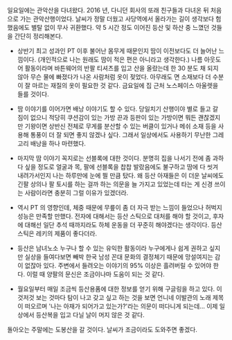 일요일에는 관악산을 다녀왔다. 2016 년, 다니던 회사의 또래 친구들과 다녀온 뒤 처음으로 가는 관악산행이었다. 날씨가 정말 더웠고 사당역에서 올라가는 길이 생각보다 험했음에도 별탈 없이 무사 귀환했다. 약 5 시간 정도 이어진 등산 및 하산 중 느꼈던 것들을 간단히 정리해본다.

* 상반기 최고 성과인 PT 이후 불어난 몸무게 때문인지 땀이 이전보다도 더 늘어난 느낌이다. (개인적으로 나는 원래도 땀이 적은 편은 아니라고 생각한다.) 나름 아웃도어 활동이라며 바튼웨어의 반팔 티셔츠를 입고 산을 올랐는데 한 30 분도 채 되지 않아 무슨 물에 빠졌다가 나온 사람처럼 옷이 젖었다. 아무래도 면 소재보다 더 수분이 잘 마르는 재질의 옷이 필요한 것 같다. 금요일에 집 근처 노스페이스 아울렛을 들를 것이다.

* 땀 이야기를 이어가면 배낭 이야기도 할 수 있다. 당일치기 산행이야 별로 들고 갈 짐이 없으니 적당히 쿠션감이 있는 가방 끈과 등판이 있는 가방이면 뭐든 괜찮겠지만 기왕이면 상반신 전체로 무게를 분산할 수 있는 버클이 있거나 메쉬 소재 등을 사용해 통풍이 더 잘 되면 좋지 않겠나 싶다. 그래서 일상에서도 사용하기 무난한 그레고리 배낭을 하나 마련했다.

* 마지막 땀 이야기 꼭지로는 선블록에 대한 것이다. 분명히 집을 나서기 전에 좀 과하다 싶을 정도로 얼굴과 목, 팔에 선블록을 찹찹 발랐음에도 불구하고 땀에 다 씻겨 내려가서인지 나는 하루만에 눈에 띌 만큼 탔다. 왜 등산 아재들은 이 더운 날씨에도 긴팔 상의나 팔 토시를 하는 걸까 하는 의문을 늘 가지고 있었는데 타는 게 신경 쓰이는 사람이라면 충분히 그럴 이유가 있겠더라.

* 역시 PT 의 영향인데, 체중 때문에 무릎이 좀 더 자극 받는 느낌이 들었으나 허벅지 성능은 만족할 만했다. 전자에 대해서는 등산 스틱으로 대처를 해야 할 것이고, 후자에 대해선 일단 추석 때까지라도 하체 운동을 더 꾸준히 해야겠다는 생각이다. 등산 스틱은 레키의 제품이 좋다더라.

* 등산은 남녀노소 누구나 할 수 있는 유익한 활동이라 누구에게나 쉽게 권하고 싶지만 실상을 들여다보면 빼박 한국 남성 꼰대 문화의 결정체기 때문에 망설여지는 감이 없잖아 있다. 주변에서 들려오는 이야기의 95% 이상은 흘려버릴 수 있어야 한다. 이럴 때 양팔의 문신은 조금이나마 도움이 되는 것 같다.

* 월요일부터 매일 조금씩 등산용품에 대한 정보를 얻기 위해 구글링을 하고 있다. 이것저것 보는 것마다 탐이 나고 갖고 싶고 하는 것을 보면 언니네 이발관의 노래 제목이 떠오르며 '나는 아재가 되어가고 있는가?'라는 의문이 떠다니게 되는데... 이제 일상에서 등산복을 입고 다닐 날이 머지 않은 것 같다.

돌아오는 주말에는 도봉산을 갈 것이다. 날씨가 조금이라도 도와주면 좋겠다.

